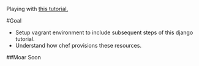 Playing with [this tutorial.](http://gettingstartedwithdjango.com/en/lessons/introduction-and-launch/#toc1)

#Goal 

* Setup vagrant environment to include subsequent steps of this django tutorial.
* Understand how chef provisions these resources.

##Moar Soon
